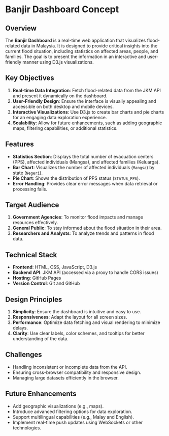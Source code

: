 # Banjir Dashboard Concept

## Overview
The **Banjir Dashboard** is a real-time web application that visualizes flood-related data in Malaysia. It is designed to provide critical insights into the current flood situation, including statistics on affected areas, people, and families. The goal is to present the information in an interactive and user-friendly manner using D3.js visualizations.

## Key Objectives
1. **Real-time Data Integration**: Fetch flood-related data from the JKM API and present it dynamically on the dashboard.
2. **User-Friendly Design**: Ensure the interface is visually appealing and accessible on both desktop and mobile devices.
3. **Interactive Visualizations**: Use D3.js to create bar charts and pie charts for an engaging data exploration experience.
4. **Scalability**: Allow for future enhancements, such as adding geographic maps, filtering capabilities, or additional statistics.

## Features
- **Statistics Section**: Displays the total number of evacuation centers (PPS), affected individuals (Mangsa), and affected families (Keluarga).
- **Bar Chart**: Visualizes the number of affected individuals (`Mangsa`) by state (`Negeri`).
- **Pie Chart**: Shows the distribution of PPS status (`STATUS_PPS`).
- **Error Handling**: Provides clear error messages when data retrieval or processing fails.

## Target Audience
1. **Government Agencies**: To monitor flood impacts and manage resources effectively.
2. **General Public**: To stay informed about the flood situation in their area.
3. **Researchers and Analysts**: To analyze trends and patterns in flood data.

## Technical Stack
- **Frontend**: HTML, CSS, JavaScript, D3.js
- **Backend API**: JKM API (accessed via a proxy to handle CORS issues)
- **Hosting**: GitHub Pages
- **Version Control**: Git and GitHub

## Design Principles
1. **Simplicity**: Ensure the dashboard is intuitive and easy to use.
2. **Responsiveness**: Adapt the layout for all screen sizes.
3. **Performance**: Optimize data fetching and visual rendering to minimize delays.
4. **Clarity**: Use clear labels, color schemes, and tooltips for better understanding of the data.

## Challenges
- Handling inconsistent or incomplete data from the API.
- Ensuring cross-browser compatibility and responsive design.
- Managing large datasets efficiently in the browser.

## Future Enhancements
- Add geographic visualizations (e.g., maps).
- Introduce advanced filtering options for data exploration.
- Support multilingual capabilities (e.g., Malay and English).
- Implement real-time push updates using WebSockets or other technologies.
